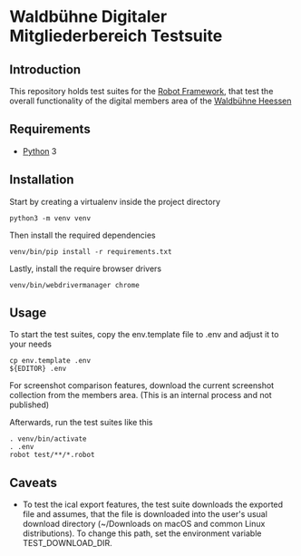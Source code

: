 # Waldbühne Digitaler Mitgliederbereich Testsuite

## Introduction

This repository holds test suites for the [Robot Framework](https://robotframework.org), that test the overall functionality of the digital members area of the [Waldbühne Heessen](https://waldbuehne-heessen.de)

## Requirements

* [Python](https://python.org) 3

## Installation

Start by creating a virtualenv inside the project directory

    python3 -m venv venv

Then install the required dependencies

    venv/bin/pip install -r requirements.txt

Lastly, install the require browser drivers

    venv/bin/webdrivermanager chrome

## Usage

To start the test suites, copy the env.template file to .env and adjust it to your needs

    cp env.template .env
    ${EDITOR} .env

For screenshot comparison features, download the current screenshot collection from the members area. (This is an internal process and not published)

Afterwards, run the test suites like this

    . venv/bin/activate
    . .env
    robot test/**/*.robot

## Caveats

* To test the ical export features, the test suite downloads the exported file and assumes, that the file is downloaded into the user's usual download directory (~/Downloads on macOS and common Linux distributions). To change this path, set the environment variable TEST_DOWNLOAD_DIR.